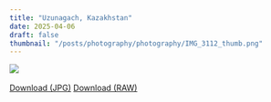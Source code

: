 ```yaml
---
title: "Uzunagach, Kazakhstan"
date: 2025-04-06
draft: false
thumbnail: "/posts/photography/photography/IMG_3112_thumb.png"
---
```

<img src="https://cvws.icloud-content.com/B/AcRAVjaSV9-qiCH18oR8BzyIzoNCAXfGaQY2I-SwZ8kp8Sa_RNujq0hq/IMG_3112_edited.png?o=AqSNuDDBDYeTHWAz7UOzzIxdKa0cCCun6gveg_2ChkuJ&v=1&x=3&a=CAogNeI5HebFpQOtMTMaHzln-xDsV40cV0lyTKfdVjZFUBESbxC__PPB7jIYv9nPw-4yIgEAUgSIzoNCWgSjq0hqaidC4zpwTRrjpYEb1EQTp3Gmz3VA6pvg-e7H7__e2QamVslGbWS_VxdyJ5-xRL3K4K6qkhIsh94EdXBoFkRomF0gqxUQTgD13p4C2AKNRnvVEg&e=1747656633&fl=&r=7ada87e9-b4ae-4d20-8312-9db96da7ec4f-1&k=efeB5A3VSHUa7BVgKdj8nw&ckc=com.apple.clouddocs&ckz=com.apple.CloudDocs&p=119&s=pPFMTDBZXqPbk0e1Ww_u1Y458z0&cd=i">
<br>
<br>
<a href="https://cvws.icloud-content.com/B/AcRAVjaSV9-qiCH18oR8BzyIzoNCAXfGaQY2I-SwZ8kp8Sa_RNujq0hq/IMG_3112_edited.png?o=AqSNuDDBDYeTHWAz7UOzzIxdKa0cCCun6gveg_2ChkuJ&v=1&x=3&a=CAogNeI5HebFpQOtMTMaHzln-xDsV40cV0lyTKfdVjZFUBESbxC__PPB7jIYv9nPw-4yIgEAUgSIzoNCWgSjq0hqaidC4zpwTRrjpYEb1EQTp3Gmz3VA6pvg-e7H7__e2QamVslGbWS_VxdyJ5-xRL3K4K6qkhIsh94EdXBoFkRomF0gqxUQTgD13p4C2AKNRnvVEg&e=1747656633&fl=&r=7ada87e9-b4ae-4d20-8312-9db96da7ec4f-1&k=efeB5A3VSHUa7BVgKdj8nw&ckc=com.apple.clouddocs&ckz=com.apple.CloudDocs&p=119&s=pPFMTDBZXqPbk0e1Ww_u1Y458z0&cd=i" class="btn">Download (JPG)</a>
<a href="/posts/photography/photography/IMG_3112.ARW" class="btn">Download (RAW)</a>